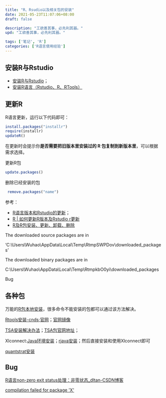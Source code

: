 ```yaml
---
title: "R、Rsudio以及相关包的安装"
date: 2021-05-23T11:07:06+08:00
draft: false

description: "工欲善其事，必先利其器。"
upd: "工欲善其事，必先利其器。"

tags: ['笔记', 'R']
categories: ['R语言使用经验']
---
```


<!--more-->

## 安装R与Rstudio

- [安装R与Rstudio](https://zhuanlan.zhihu.com/p/109468400)；
- [安装R语言（Rstudio、R、RTools）](https://zhuanlan.zhihu.com/p/146289185)

## 更新R

R语言更新，运行以下代码即可：

```R
install.packages("installr")
require(installr)
updateR()
```

在更新时会提示你**是否需要把旧版本里安装过的 R 包复制到新版本里**，可以根据需求选择。

更新R包

```R
update.packages()
```

删除已经安装的包


```R
 remove.packages("name")
```

参考：

- [R语言版本和Rstudio的更新](https://www.jianshu.com/p/5989f295b9e9)；
- [R | 如何更新R版本及Rstudio r更新](https://blog.csdn.net/weixin_41859179/article/details/97570369)
- [R及R包安装、更新、卸载、删除](https://www.jianshu.com/p/1017b57f8d79)


The downloaded source packages are in

‘C:\Users\Wuhao\AppData\Local\Temp\RtmpSWPDov\downloaded_packages’

 

The downloaded binary packages are in

C:\Users\Wuhao\AppData\Local\Temp\RtmpkbO0yi\downloaded_packages


Bug
 

##  各种包

万能的[R包本地安装](https://blog.csdn.net/zdx1996/article/details/86629965)，很多命令不能安装的包都可以通过该方法解决。



[Rtools安装-cnds](https://blog.csdn.net/weixin_42098685/article/details/105864543);[官网](https://cran.rstudio.com/bin/windows/Rtools/)；[官网镜像](https://mirrors.tuna.tsinghua.edu.cn/CRAN/)

 

[TSA安装解决办法](https://blog.csdn.net/chen_dal/article/details/106193038)；[TSA包官网地址](https://cran.r-project.org/src/contrib/Archive/TSA/)；

 

Xlconnect:[Java环境安装](https://www.jianshu.com/p/169bc950316b)；[rjava安装](https://www.cnblogs.com/ohshit/p/6159644.html)；然后直接安装和使用Xlconnect即可

 

[quantstrat安装](https://stackoverflow.com/questions/44891437/install-quantstrat-for-r-latest-r-version)



## Bug

[R语言non-zero exit status处理：非零状态_dltan-CSDN博客](https://blog.csdn.net/tandelin/article/details/87719623)

[compilation failed for package 'X'](https://www.jianshu.com/p/e52a091902d3)